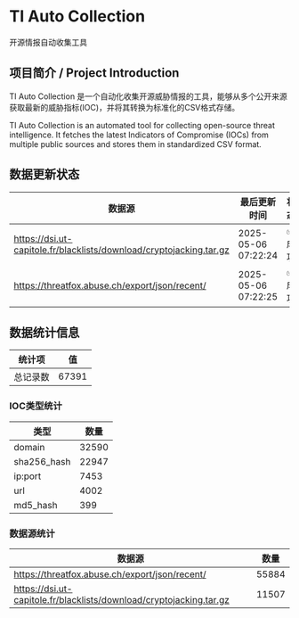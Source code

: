 # TI Auto Collection

 开源情报自动收集工具

## 项目简介 / Project Introduction

TI Auto Collection 是一个自动化收集开源威胁情报的工具，能够从多个公开来源获取最新的威胁指标(IOC)，并将其转换为标准化的CSV格式存储。

TI Auto Collection is an automated tool for collecting open-source threat intelligence. It fetches the latest Indicators of Compromise (IOCs) from multiple public sources and stores them in standardized CSV format.

## 数据更新状态

| 数据源 | 最后更新时间 | 状态 |
|--------|------------|------|
| https://dsi.ut-capitole.fr/blacklists/download/cryptojacking.tar.gz | 2025-05-06 07:22:24 | ✅ 成功 |
| https://threatfox.abuse.ch/export/json/recent/ | 2025-05-06 07:22:25 | ✅ 成功 |









































## 数据统计信息

| 统计项 | 值 |
|--------|----|
| 总记录数 | 67391 |

### IOC类型统计

| 类型 | 数量 |
|------|------|
| domain | 32590 |
| sha256_hash | 22947 |
| ip:port | 7453 |
| url | 4002 |
| md5_hash | 399 |

### 数据源统计

| 数据源 | 数量 |
|--------|------|
| https://threatfox.abuse.ch/export/json/recent/ | 55884 |
| https://dsi.ut-capitole.fr/blacklists/download/cryptojacking.tar.gz | 11507 |
